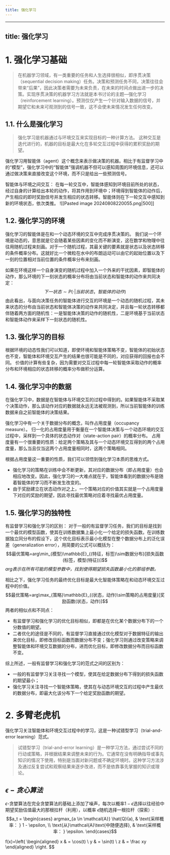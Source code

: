 ```yaml
---
title: 强化学习
---
```

---
title: 强化学习
---
# 1. 强化学习基础
>在机器学习领域，有一类重要的任务和人生选择很相似，即序贯决策（sequential decision making）任务。决策和预测任务不同，决策往往会带来“后果”，因此决策者需要为未来负责，在未来的时间点做出进一步的决策。实现序贯决策的机器学习方法就是本书讨论的主题—强化学习（reinforcement learning）。预测仅仅产生一个针对输入数据的信号，并期望它和未来可观测到的信号一致，这不会使未来情况发生任何改变。

## 1.1. 什么是强化学习
> 强化学习是机器通过与环境交互来实现目标的一种计算方法。
> 这种交互是迭代进行的，机器的目标是最大化在多轮交互过程中获得的累积奖励的期望。

强化学习用智能体（agent）这个概念来表示做决策的机器。相比于有监督学习中的“模型”，强化学习中的“智能体”强调机器不但可以感知周围的环境信息，还可以通过做决策来直接改变这个环境，而不只是给出一些预测信号。

智能体与环境之间交互：
在每一轮交互中，智能体感知到环境目前所处的状态，经过自身的计算给出本轮的动作，将其作用到环境中；环境得到智能体的动作后，产生相应的即时奖励信号并发生相应的状态转移。智能体则在下一轮交互中感知到新的环境状态，依次类推。
![[Pasted image 20240808220055.png|500]]

## 1.2. 强化学习的环境
强化学习的智能体是在和一个动态环境的交互中完成序贯决策的。
我们说一个环境是动态的，意思就是它会随着某些因素的变化而不断演变，这在数学和物理中往往用随机过程来刻画。对于一个随机过程，其最关键的要素就是状态以及状态转移的条件概率分布。这就好比一个微粒在水中的布朗运动可以由它的起始位置以及下一刻的位置相对当前位置的条件概率分布来刻画。

如果在环境这样一个自身演变的随机过程中加入一个外来的干扰因素，即智能体的动作，那么环境的下一刻状态的概率分布将由当前状态和智能体的动作来共同决定：
$$下一状态\sim{P(\cdot|当前状态，智能体的动作)}$$
由此看出，与面向决策任务的智能体进行交互的环境是一个动态的随机过程，其未来状态的分布由当前状态和智能体决策的动作来共同决定，并且每一轮状态转移都伴随着两方面的随机性：一是智能体决策的动作的随机性，二是环境基于当前状态和智能体动作来采样下一刻状态的随机性。


## 1.3. 强化学习的目标
根据环境的动态性我们可以知道，即使环境和智能体策略不变，智能体的初始状态也不变，智能体和环境交互产生的结果也很可能是不同的，对应获得的回报也会不同。
价值的计算有些复杂，因为需要对交互过程中每一轮智能体采取动作的概率分布和环境相应的状态转移的概率分布做积分运算。

## 1.4. 强化学习中的数据
在强化学习中，数据是在智能体与环境交互的过程中得到的。如果智能体不采取某个决策动作，那么该动作对应的数据就永远无法被观测到，所以当前智能体的训练数据来自之前智能体的决策结果。

强化学习中有一个关于数据分布的概念，叫作占用度量（occupancy measure）。
归一化的占用度量用于衡量在一个智能体决策与一个动态环境的交互过程中，采样到一个具体的状态动作对（state-action pair）的概率分布。
占用度量有一个很重要的性质：给定两个策略及其与一个动态环境交互得到的两个占用度量，那么当且仅当这两个占用度量相同时，这两个策略相同。

根据占用度量这一重要的性质，我们可以领悟到强化学习本质的思维方式。
- 强化学习的策略在训练中会不断更新，其对应的数据分布（即占用度量）也会相应地改变。因此，强化学习的一大难点就在于，智能体看到的数据分布是随着智能体的学习而不断发生改变的。
- 由于奖励建立在状态动作对之上，一个策略对应的价值其实就是一个占用度量下对应的奖励的期望，因此寻找最优策略对应着寻找最优占用度量。


## 1.5. 强化学习的独特性
有监督学习和强化学习的区别：
对于一般的有监督学习任务，我们的目标是找到一个最优的模型函数，使其在训练数据集上最小化一个给定的损失函数。在训练数据独立同分布的假设下，这个优化目标表示最小化模型在整个数据分布上的泛化误差（generalization error），用简要的公式可以概括为：
$$最优策略=arg\min_{模型}\mathbb{E}_{(特征，标签)\sim数据分布}[损失函数(标签，模型(特征))]$$
*arg表示在所有可能的模型参数中，找到使得期望损失函数最小化的那组参数。*

相比之下，强化学习任务的最终优化目标是最大化智能体策略在和动态环境交互过程中的价值。
$$最优策略=arg\max_{策略}\mathbb{E}_{(状态，动作)\sim策略的占用度量}[奖励函数(状态，动作)]$$
两者的相似点和不同点：
- 有监督学习和强化学习的优化目标相似，即都是在优化某个数据分布下的一个分数值的期望。
- 二者优化的途径是不同的，有监督学习直接通过优化模型对于数据特征的输出来优化目标，即修改目标函数而数据分布不变；强化学习则通过改变策略来调整智能体和环境交互数据的分布，进而优化目标，即修改数据分布而目标函数不变。

综上所述，一般有监督学习和强化学习的范式之间的区别为：

- 一般的有监督学习关注寻找一个模型，使其在给定数据分布下得到的损失函数的期望最小；
- 强化学习关注寻找一个智能体策略，使其在与动态环境交互的过程中产生最优的数据分布，即最大化该分布下一个给定奖励函数的期望。

# 2. 多臂老虎机
强化学习关注智能体和环境交互过程中的学习，这是一种试错型学习（trial-and-error learning）范式。
> 试错型学习（trial-and-error learning）是一种学习方法，通过尝试不同的行动或策略，并根据结果来调整未来的行为。它通常在没有明确指导或事先知识的情况下使用，特别是当面对新问题或不确定环境时。这种学习方法涉及通过反复尝试和观察结果来逐步改进，而不是依靠事先掌握的知识或理论。

## $\epsilon -贪心算法$
 $\epsilon$-贪婪算法在完全贪婪算法的基础上添加了噪声，每次以概率$1-\epsilon$选择以往经验中期望奖励估值最大的那根拉杆（利用），以概率 $\epsilon$随机选择一根拉杆（探索）:
$$a_t = \begin{cases}
argmax_{a \in \mathcal{A}} \hat{Q}(a), & \text{采样概率： } 1 - \epsilon, \\ \text{从}\mathcal{A}\text{中随便选择}, & \text{采样概率： } \epsilon.
\end{cases}$$

f(x)=\left\{
\begin{aligned}
x & =  \cos(t) \\
y & =  \sin(t) \\
z & =  \frac xy
\end{aligned}
\right.
$$


